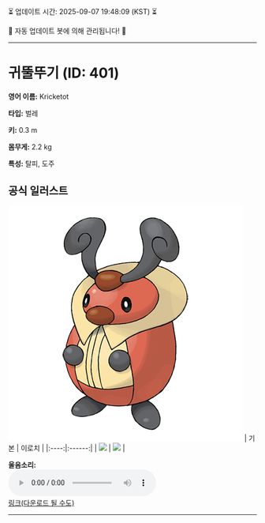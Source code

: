 
⏳ 업데이트 시간: 2025-09-07 19:48:09 (KST) ⏳

🤖 자동 업데이트 봇에 의해 관리됩니다! 🤖

---

# 귀뚤뚜기 (ID: 401)
**영어 이름:** Kricketot

**타입:** 벌레

**키:** 0.3 m

**몸무게:** 2.2 kg

**특성:** 탈피, 도주

## 공식 일러스트
![](https://raw.githubusercontent.com/PokeAPI/sprites/master/sprites/pokemon/other/official-artwork/401.png)
| 기본 | 이로치 |
|:----:|:------:|
| <img src="http://play.pokemonshowdown.com/sprites/ani/kricketot.gif" width="200"> | <img src="http://play.pokemonshowdown.com/sprites/ani-shiny/kricketot.gif" width="200"> |

**울음소리:**<br><audio controls src="https://raw.githubusercontent.com/PokeAPI/cries/main/cries/pokemon/latest/401.ogg"></audio><br> [링크(다운로드 될 수도)](https://raw.githubusercontent.com/PokeAPI/cries/main/cries/pokemon/latest/401.ogg)


---
